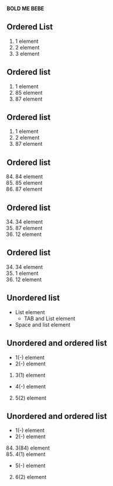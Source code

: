 **BOLD ME BEBE**

## Ordered List
1. 1 element
2. 2 element
3. 3 element

## Ordered list
1. 1 element
85. 85 element
87. 87 element

## Ordered list
1. 1 element
2. 2 element
87. 87 element

## Ordered list
84. 84 element
85. 85 element
87. 87 element

## Ordered list
34. 34 element
87. 87 element
12. 12 element

## Ordered list
34. 34 element
1. 1 element
12. 12 element

## Unordered list
- List element
    - TAB and List element
 - Space and list element 

## Unordered and ordered list 
- 1(-) element
- 2(-) element
1. 3(1) element
- 4(-) element
2. 5(2) element

## Unordered and ordered list 
- 1(-) element
- 2(-) element
84. 3(84) element
1. 4(1) element
- 5(-) element
2. 6(2) element
